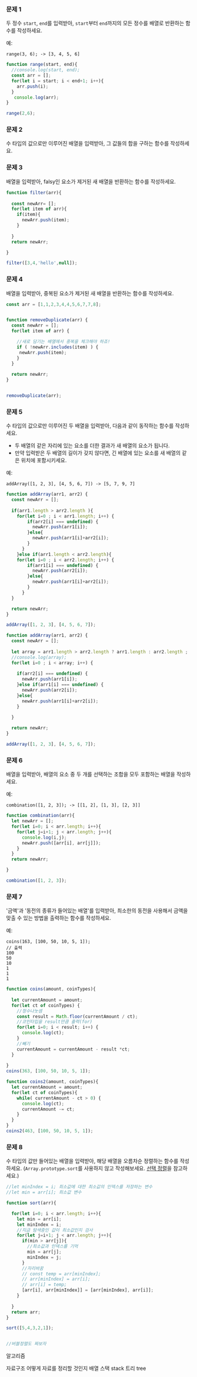 ### 문제 1

두 정수 `start`, `end`를 입력받아, `start`부터 `end`까지의 모든 정수를 배열로 반환하는 함수를 작성하세요.

예:
```
range(3, 6); -> [3, 4, 5, 6]
```
```js
function range(start, end){
  //console.log(start, end);
  const arr = [];
  for(let i = start; i < end+1; i++){
    arr.push(i);
  }
   console.log(arr);
}

range(2,6);
```

### 문제 2

수 타입의 값으로만 이루어진 배열을 입력받아, 그 값들의 합을 구하는 함수를 작성하세요.

### 문제 3

배열을 입력받아, falsy인 요소가 제거된 새 배열을 반환하는 함수를 작성하세요.
```js
function filter(arr){
  
  const newArr= [];
  for(let item of arr){
    if(item){
      newArr.push(item);
    }
    
  }
  return newArr;

}

filter([3,4,'hello',null]);
```
### 문제 4

배열을 입력받아, 중복된 요소가 제거된 새 배열을 반환하는 함수를 작성하세요.
```js
const arr = [1,1,2,3,4,4,5,6,7,7,8];


function removeDuplicate(arr) {
  const newArr = [];
  for(let item of arr) {

    //새로 담기는 배열에서 중복을 체크해야 하죠!
    if ( !newArr.includes(item) ) {
     newArr.push(item);
    }
  }
  
  return newArr;
}


removeDuplicate(arr);
```
### 문제 5

수 타입의 값으로만 이루어진 두 배열을 입력받아, 다음과 같이 동작하는 함수를 작성하세요.
- 두 배열의 같은 자리에 있는 요소를 더한 결과가 새 배열의 요소가 됩니다.
- 만약 입력받은 두 배열의 길이가 갖지 않다면, 긴 배열에 있는 요소를 새 배열의 같은 위치에 포함시키세요.

예:
```
addArray([1, 2, 3], [4, 5, 6, 7]) -> [5, 7, 9, 7]
```
```js
function addArray(arr1, arr2) {
  const newArr = [];
  
  if(arr1.length > arr2.length ){
    for(let i=0 ; i < arr1.length; i++) {
        if(arr2[i] === undefined) {
          newArr.push(arr1[i]);
        }else{
          newArr.push(arr1[i]+arr2[i]);
        }
      }
    }else if(arr1.length < arr2.length){
    for(let i=0 ; i < arr2.length; i++) {
        if(arr1[i] === undefined) {
          newArr.push(arr2[i]);
        }else{
          newArr.push(arr1[i]+arr2[i]);
        }
      }
  }

  return newArr;
}

addArray([1, 2, 3], [4, 5, 6, 7]);
```

```js
function addArray(arr1, arr2) {
  const newArr = [];
  
  let array = arr1.length > arr2.length ? arr1.length : arr2.length ;
  //console.log(array);
  for(let i=0 ; i < array; i++) {
    
    if(arr2[i] === undefined) {
      newArr.push(arr1[i]);
    }else if(arr1[i] === undefined) {
      newArr.push(arr2[i]);
    }else{
      newArr.push(arr1[i]+arr2[i]);
    }
    
  }

  return newArr;
}

addArray([1, 2, 3], [4, 5, 6, 7]);
```
### 문제 6

배열을 입력받아, 배열의 요소 중 두 개를 선택하는 조합을 모두 포함하는 배열을 작성하세요.

예:
```
combination([1, 2, 3]); -> [[1, 2], [1, 3], [2, 3]]
```
```js
function combination(arr){
  let newArr = [];
  for(let i=0; i < arr.length; i++){
    for(let j=i+1; j < arr.length; j++){
      console.log(i,j);
      newArr.push([arr[i], arr[j]]);
    }
  }
  return newArr;

}

combination([1, 2, 3]);
```

### 문제 7

'금액'과 '동전의 종류가 들어있는 배열'를 입력받아, 최소한의 동전을 사용해서 금액을 맞출 수 있는 방법을 출력하는 함수를 작성하세요.

예:
```
coins(163, [100, 50, 10, 5, 1]);
// 출력
100
50
10
1
1
1
```
```js
function coins(amount, coinTypes){
  
  let currentAmount = amount;
  for(let ct of coinTypes) {
    //정수나눗셈
    const result = Math.floor(currentAmount / ct);
    //코인타입을 result만큼 출력(for)
    for(let i=0; i < result; i++) {
      console.log(ct);
    }
    //빼기
    currentAmount = currentAmount - result *ct;
  }
  
}
coins(363, [100, 50, 10, 5, 1]);
```
```js
function coins2(amount, coinTypes){
  let currentAmount = amount;
  for(let ct of coinTypes){
    while( currentAmount - ct > 0) {
      console.log(ct);
      currentAmount -= ct;
    }
  }
}
coins2(463, [100, 50, 10, 5, 1]);
```
### 문제 8

수 타입의 값만 들어있는 배열을 입력받아, 해당 배열을 오름차순 정렬하는 함수를 작성하세요. (`Array.prototype.sort`를 사용하지 않고 작성해보세요. [선택 정렬](https://ko.wikipedia.org/wiki/%EC%84%A0%ED%83%9D_%EC%A0%95%EB%A0%AC)을 참고하세요.)
```js
//let minIndex = i; 최소값에 대한 최소값의 인덱스를 저장하는 변수
//let min = arr[i]; 최소값 변수

function sort(arr){

  for(let i=0; i < arr.length; i++){
    let min = arr[i];
    let minIndex = i;
    //지금 탐색중인 값이 최소값인지 검사
    for(let j=i+1; j < arr.length; j++){
      if(min > arr[j]){
        //최소값과 인덱스를 기억
        min = arr[j];
        minIndex = j;
      }
      //자리바꿈
      // const temp = arr[minIndex];
      // arr[minIndex] = arr[i];
      // arr[i] = temp;
      [arr[i], arr[minIndex]] = [arr[minIndex], arr[i]];
    }
    
  }
  return arr;
}

sort([5,4,3,2,1]);


//버블정렬도 짜보자
```


알고리즘


자료구조
어떻게 자료를 정리할 것인지
배열
스택 stack
트리 tree